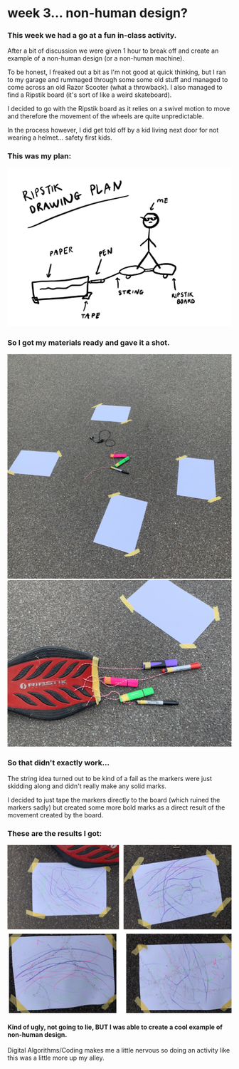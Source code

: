 # week 3... non-human design?

### This week we had a go at a fun in-class activity. 

After a bit of discussion we were given 1 hour to break off and create an example of a non-human design (or a non-human machine).

To be honest, I freaked out a bit as I'm not good at quick thinking, but I ran to my garage and rummaged through some some old stuff and managed to come across an old Razor Scooter (what a throwback). I also managed to find a Ripstik board (it's sort of like a weird skateboard). 

I decided to go with the Ripstik board as it relies on a swivel motion to move and therefore the movement of the wheels are quite unpredictable. 

In the process however, I did get told off by a kid living next door for not wearing a helmet... safety first kids. 

### This was my plan:

<img src=https://github.com/yasminhb/slavetothealgorithm/blob/master/week%203/Untitled_Artwork%20108.jpg>

### So I got my materials ready and gave it a shot. 

<img src=https://github.com/yasminhb/slavetothealgorithm/blob/master/week%203/Screen%20Shot%202020-08-13%20at%208.24.46%20pm.png>

<img src=https://github.com/yasminhb/slavetothealgorithm/blob/master/week%203/Screen%20Shot%202020-08-13%20at%208.25.10%20pm.png>


### So that didn't exactly work...

The string idea turned out to be kind of a fail as the markers were just skidding along and didn't really make any solid marks.

I decided to just tape the markers directly to the board (which ruined the markers sadly) but created some more bold marks as a direct result of the movement created by the board.

### These are the results I got:

<img src=https://github.com/yasminhb/slavetothealgorithm/blob/master/week%203/Screen%20Shot%202020-08-13%20at%208.22.27%20pm.png>

#### Kind of ugly, not going to lie, BUT I was able to create a cool example of non-human design. 

Digital Algorithms/Coding makes me a little nervous so doing an activity like this was a little more up my alley. 



